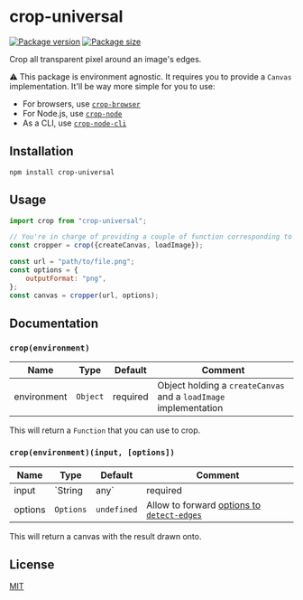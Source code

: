 # crop-universal

[![Package version](https://flat.badgen.net/npm/v/crop-universal)](https://www.npmjs.com/package/crop-universal)
[![Package size](https://badgen.net/bundlephobia/minzip/crop-universal)](https://bundlephobia.com/result?p=crop-universal)

Crop all transparent pixel around an image's edges.

⚠️ This package is environment agnostic. It requires you to provide a `Canvas` implementation. It'll be way more simple for you to use:
 - For browsers, use [`crop-browser`](https://github.com/GMartigny/crop-browser)
 - For Node.js, use [`crop-node`](https://github.com/GMartigny/crop-node)
 - As a CLI, use [`crop-node-cli`](https://github.com/GMartigny/crop-node-cli)


## Installation

    npm install crop-universal


## Usage

```js
import crop from "crop-universal";

// You're in charge of providing a couple of function corresponding to your environment
const cropper = crop({createCanvas, loadImage});

const url = "path/to/file.png";
const options = {
    outputFormat: "png",
};
const canvas = cropper(url, options);
```


## Documentation

### `crop(environment)`

| Name | Type | Default | Comment |
| --- | --- | --- | --- |
|environment |`Object` |required |Object holding a `createCanvas` and a `loadImage` implementation |
This will return a `Function` that you can use to crop.

### `crop(environment)(input, [options])`

| Name | Type | Default | Comment |
| --- | --- | --- | --- |
|input |`String|any` |required |Path to the image to process or any type supported by your `Canvas.prototype.drawImage` environment |
|options |`Options` |`undefined` |Allow to forward [options to `detect-edges`](https://github.com/GMartigny/detect-edges#options) |
This will return a canvas with the result drawn onto.


## License

[MIT](license)
